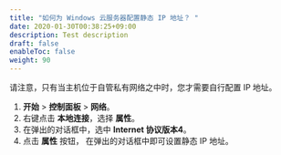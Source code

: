 ```yaml
---
title: "如何为 Windows 云服务器配置静态 IP 地址？ "
date: 2020-01-30T00:38:25+09:00
description: Test description
draft: false
enableToc: false
weight: 90
---
```


请注意，只有当主机位于自管私有网络之中时，您才需要自行配置 IP 地址。

1. **开始** > **控制面板** > **网络**。
2. 右键点击 **本地连接**，选择 **属性**。
3. 在弹出的对话框中，选中 **Internet 协议版本4**。
4. 点击 **属性** 按钮， 在弹出的对话框中即可设置静态 IP 地址。
